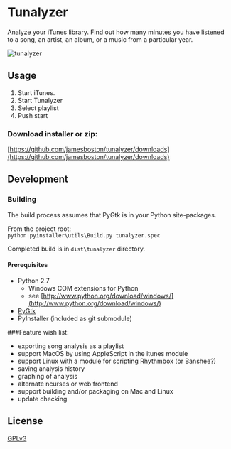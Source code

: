# Tunalyzer

Analyze your iTunes library. Find out how many minutes you have listened to a song, an artist, an album, or a music 
from a particular year.
 

![tunalyzer](https://raw.github.com/jamesboston/tunalyzer/master/screenshot.png)

## Usage

1. Start iTunes.
2. Start Tunalyzer
3. Select playlist
4. Push start

### Download installer or zip:
[https://github.com/jamesboston/tunalyzer/downloads](https://github.com/jamesboston/tunalyzer/downloads)

## Development

### Building

The build process assumes that PyGtk is in your Python site-packages.

From the project root:<br />
`python pyinstaller\utils\Build.py tunalyzer.spec`

Completed build is in `dist\tunalyzer` directory.

#### Prerequisites

* Python 2.7
	* Windows COM extensions for Python 
	* see [http://www.python.org/download/windows/](http://www.python.org/download/windows/)
* [PyGtk](http://ftp.gnome.org/pub/GNOME/binaries/win32/pygtk/2.24/)
* PyInstaller (included as git submodule)

###Feature wish list:

* exporting song analysis as a playlist
* support MacOS by using AppleScript in the itunes module
* support Linux with a module for scripting Rhythmbox (or Banshee?)
* saving analysis history
* graphing of analysis
* alternate ncurses or web frontend
* support building and/or packaging on Mac and Linux
* update checking


## License

[GPLv3](https://github.com/jamesboston/tunalyzer/blob/master/LICENSE.md) 